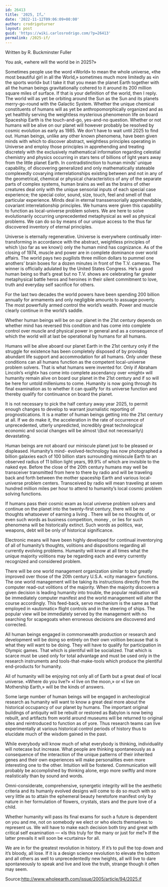 ```yaml
---
id: 26413
title: '2025, If…'
date: '2022-11-12T09:06:09+00:00'
author: crodrigoturner
layout: post
guid: 'https://wiki.carlosrodrigo.com/?p=26413'
permalink: /2025-if/
---
```


Written by R. Buckminster Fuller

You ask, «where will the world be in 2025?»

Sometimes people use the word «World» to mean the whole universe, «the most beautiful girl in all the World,» sometimes much more limitedly as «in the sports world» but I take it that you mean the planet Earth together with all the human beings gravitationally cohered to it around its 200 million square miles of surface. If that is your definition of the world, then I reply. The world will as yet be orbiting around the Sun as the Sun and its planets merry-go-round with the Galactic System. Whether the unique chemical constituents of humans will as yet be anthropomorphically organized and as yet healthily serving the weightless mysterious phenomenon life on board Spaceship Earth is the touch-and-go, yes-and-no question. Whether or not humans will be alive on our planet will however probably be resolved by cosmic evolution as early as 1985. We don’t have to wait until 2025 to find out. Human beings, unlike any other known phenomena, have been given minds with which to discover abstract, weightless principles operating in Universe and employ those principles in apprehending and treating discretely with the exclusively mathematical information regarding celestial chemistry and physics occurring in stars tens of billions of light years away from the little planet Earth. In contradistinction to human minds’ unique capability, of discovering generalized and only mathematically stateable complexedly covarying interrelationships existing between and not in any of the geometrical, chemical or physical characteristics of any of the separate parts of complex systems, human brains as well as the brains of other creatures deal only with the unique sensorial inputs of each special case experience; the special color, sound, size, touch, feel and smell of that particular experience. Minds deal in eternal transsensorially apprehendable, covariant interrelationship principles. We humans were given this capability to function as local-universe problem solvers. We are here to solve evolutionarily occurring unprecedented metaphysical as well as physical problems. We can do so by means of our unique access to the thus far discovered inventory of eternal principles.

Universe is eternally regenerative. Universe is everywhere continually inter-transforming in accordance with the abstract, weightless principles of which \\(so far as we know\\) only the human mind has cognizance. As of the closing of 1974, muscle and power are in complete dominance over world affairs. The world pays two pugilists three million dollars to pummel one anothers’ brain boxes for a dozen minutes in front of the T.V. cameras. The winner is officially adulated by the United States Congress. He’s a good human being so that’s great but no T.V. shows are celebrating far greater metaphysical battle heros and heroines in their silent commitment to love, truth and everyday self sacrifice for others.

For the last two decades the world powers have been spending 200 billion annually for armaments and only negligible amounts to assuage poverty. The most powerfully armed control the world’s wealth. Power and muscle clearly continue in the world’s saddle.

Whether human beings will be on our planet in the 21st century depends on whether mind has reversed this condition and has come into complete control over muscle and physical power in general and as a consequence of which the world will at last be operational by humans for all humans.

Humans will be alive aboard our planet Earth in the 21st century only if the struggle for existence has been completely disposed of by providing abundant life support and accommodation for all humans. Only under these conditions can all humans function as the competent local-universe problem solvers. That is what humans were invented for. Only if Abraham Lincoln’s «right» has come into complete ascendancy over «might» will humanity remain alive on board our planet in the 21st century and if so will be here for untold milleniums to come. Humanity is now going through its final examination as to whether it can qualify for its universe function and thereby qualify for continuance on board the planet.

It is not necessary to pick the half century away year 2025, to permit enough changes to develop to warrant journalistic reporting of prognostications. It is a matter of human beings getting into the 21st century at all. If we do make it, the acceleration in the rate of occurrence of unprecedented, utterly unpredicted, incredibly great technological economic and social changes will be almost \\(but not necessarily\\) devastating.

Human beings are not aboard our miniscule planet just to be pleased or displeased. Humanity’s mind- evolved-technology has now photographed a billion galaxies each of 100 billion stars surrounding miniscule Earth to an observed radius of 11 billion light years, 99.9% of which are invisible to the naked eye. Before the close of the 20th century humans may well be transceiver transmitted from here to there by radio and will be traveling back and forth between the mother spaceship Earth and various local- universe problem centers. Transceived by radio will mean traveling at seven hundred million miles per hour to attend to humanity’s local cosmic problem solving functions.

If humans pass their cosmic exam as local universe problem solvers and continue on the planet into the twenty-first century, there will be no thoughts whatsoever of earning a living . There will be no thoughts of, or even such words as business competition, money , or lies for such phenomena will be historically extinct. Such words as politics, war, weapons, debt will be only of historical significance.

Electronic means will have been highly developed for continual inventorying of all of humanity’s thoughts, volitions and dispositions regarding all currently evolving problems. Humanity will know at all times what the unique majority volitions may be regarding each and every currently recognized and considered problem.

There will be one world management organization similar to but greatly improved over those of the 20th century U.S.A. «city manager» functions. The one world management will be taking its instructions directly from the computer read-out volitions of the majority. When the majority discovers a given decision is leading humanity into trouble, the popular realisation will be immediately computer manifest and the world management will alter the course accordingly. This feed-back, servo mechanism is the same as that employed in «automatic» flight controls and in the steering of ships. The popular view will be immediately served by the management with no searching for scapegoats when erroneous decisions are discovered and corrected.

All human beings engaged in commonwealth production or research and development will be doing so entirely on their own volition because that is what they will want to be doing. They will have to qualify for participation in Olympic games. That which is plentiful will be socialized. That which is scarce must be used only for total advantage and must be used only in the research instruments and tools-that-make-tools which produce the plentiful end-products for humanity.

All of humanity will be enjoying not only all of Earth but a great deal of local universe. «Where do you live?» «I live on the moon,» or «I live on Mothership Earth,» will be the kinds of answers.

Some large number of human beings will be engaged in archeological research as humanity will want to know a great deal more about the historical occupancy of our planet by humans. The important original buildings of antiquity will be rebuilt or restored as Babylon is now being rebuilt, and artifacts from world around museums will be returned to original sites and reintroduced to function as of yore. Thus research teams can live experimentally at various historical control periods of history thus to elucidate much of the wisdom gained in the past.

While everybody will know much of what everybody is thinking, individuality will notecase but increase. What people are thinking spontaneously as a consequence of the interaction of the unique patterns of their inherited genes and their own experiences will make personalities even more interesting one to the other. Intuition will be fostered. Communication will probably be accomplished by thinking alone, ergo more swiftly and more realistically than by sound and words.

Omni-considerate, comprehensive, synergetic integrity will be the aesthetic criteria and its humanly evolved designs will come to do so much with so very little as to attain the ephemeral beauty heretofore manifest only by nature in her formulation of flowers, crystals, stars and the pure love of a child.

Whether humanity will pass its final exams for such a future is dependent on you and me, not on somebody we elect or who elects themselves to represent us. We will have to make each decision both tiny and great with critical self examination — «Is this truly for the many or just for me?» If the latter prevails it will soon be «curtains» for all.

We are in for the greatest revolution in history. If it’s to pull the top down and it’s bloody, all lose. If it is a design science revolution to elevate the bottom and all others as well to unprecedentedly new heights, all will live to dare spontaneously to speak and live and love the truth, strange though it often may seem.

Source:<http://www.wholeearth.com/issue/2005/article/94/2025.if>